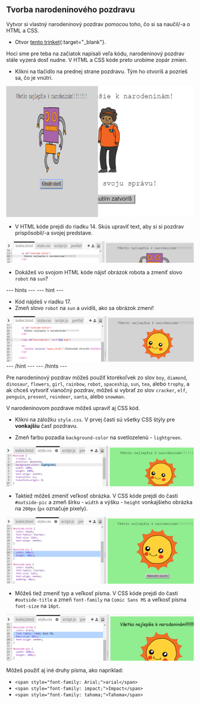 ## Tvorba narodeninového pozdravu

Vytvor si vlastný narodeninový pozdrav pomocou toho, čo si sa naučil/-a o HTML a CSS.

+ Otvor [tento trinket](https://trinket.io/html/b33e4f4ca8){:target="_blank"}.

Hoci sme pre teba na začiatok napísali veľa kódu, narodeninový pozdrav stále vyzerá dosť nudne. V HTML a CSS kóde preto urobíme zopár zmien.

+ Klikni na tlačidlo na prednej strane pozdravu. Tým ho otvoríš a pozrieš sa, čo je vnútri.

![snímka obrazovky](images/birthday-click.png)

+ V HTML kóde prejdi do riadku 14. Skús upraviť text, aby si si pozdrav prispôsobil/-a svojej predstave.

![snímka obrazovky](images/birthday-card-html.png)

+ Dokážeš vo svojom HTML kóde nájsť obrázok robota a zmeniť slovo `robot` na `sun`?

\--- hints \--- \--- hint \---

+ Kód nájdeš v riadku 17.
+ Zmeň slovo `robot` na `sun` a uvidíš, ako sa obrázok zmení!

![snímka obrazovky](images/birthday-card-sun.png) \--- /hint \--- \--- /hints \---

Pre narodeninový pozdrav môžeš použiť ktorékoľvek zo slov `boy`, `diamond`, `dinosaur`, `flowers`, `girl`, `rainbow`, `robot`, `spaceship`, `sun`, `tea`, alebo `trophy`, a ak chceš vytvoriť vianočný pozdrav, môžeš si vybrať zo slov `cracker`, `elf`, `penguin`, `present`, `reindeer`, `santa`, alebo `snowman`.

V narodeninovom pozdrave môžeš upraviť aj CSS kód.

+ Klikni na záložku `style.css`. V prvej časti sú všetky CSS štýly pre **vonkajšiu** časť pozdravu.

+ Zmeň farbu pozadia `background-color` na svetlozelenú - `lightgreen`.

![snímka obrazovky](images/birthday-card-outside.png)

+ Taktiež môžeš zmeniť veľkosť obrázka. V CSS kóde prejdi do časti `#outside-pic` a zmeň šírku - `width` a výšku - `height` vonkajšieho obrázka na `200px` (`px` označuje pixely).

![snímka obrazovky](images/birthday-card-size.png)

+ Môžeš tiež zmeniť typ a veľkosť písma. V CSS kóde prejdi do časti `#outside-title` a zmeň `font-family` na `Comic Sans MS` a veľkosť písma `font-size` na `16pt`.

![snímka obrazovky](images/birthday-card-font.png)

Môžeš použiť aj iné druhy písma, ako napríklad:

+ `<span style="font-family: Arial;">arial</span>`
+ `<span style="font-family: impact;">Impact</span>`
+ `<span style="font-family: tahoma;">Tahoma</span>`